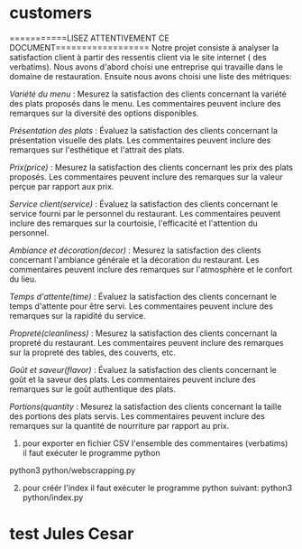 # customers

===========LISEZ ATTENTIVEMENT CE DOCUMENT==================
Notre projet consiste à analyser la satisfaction client à partir des ressentis client via le site internet ( des verbatims).
Nous avons d'abord choisi une entreprise qui travaille dans le domaine de restauration. 
Ensuite nous avons choisi une liste des métriques:

*Variété du menu* : Mesurez la satisfaction des clients concernant la variété des plats proposés dans le menu. Les commentaires peuvent inclure des remarques sur la diversité des options disponibles.

*Présentation des plats* : Évaluez la satisfaction des clients concernant la présentation visuelle des plats. Les commentaires peuvent inclure des remarques sur l'esthétique et l'attrait des plats.

*Prix(price)* : Mesurez la satisfaction des clients concernant les prix des plats proposés. Les commentaires peuvent inclure des remarques sur la valeur perçue par rapport aux prix.

*Service client(service)* : Évaluez la satisfaction des clients concernant le service fourni par le personnel du restaurant. Les commentaires peuvent inclure des remarques sur la courtoisie, l'efficacité et l'attention du personnel.

*Ambiance et décoration(decor)* : Mesurez la satisfaction des clients concernant l'ambiance générale et la décoration du restaurant. Les commentaires peuvent inclure des remarques sur l'atmosphère et le confort du lieu.

*Temps d'attente(time)* : Évaluez la satisfaction des clients concernant le temps d'attente pour être servi. Les commentaires peuvent inclure des remarques sur la rapidité du service.

*Propreté(cleanliness)* : Mesurez la satisfaction des clients concernant la propreté du restaurant. Les commentaires peuvent inclure des remarques sur la propreté des tables, des couverts, etc.

*Goût et saveur(flavor)* : Évaluez la satisfaction des clients concernant le goût et la saveur des plats. Les commentaires peuvent inclure des remarques sur le goût authentique des plats.

*Portions(quantity* : Mesurez la satisfaction des clients concernant la taille des portions des plats servis. Les commentaires peuvent inclure des remarques sur la quantité de nourriture par rapport au prix.

1) pour exporter en fichier CSV l'ensemble des commentaires (verbatims) il faut exécuter le programme python

python3 python/webscrapping.py

2) pour créér l'index il faut exécuter le programme python suivant:
python3  python/index.py

# test Jules Cesar
